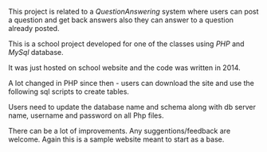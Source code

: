 This project is related to a *QuestionAnswering* system where users can post a question and get back answers also they can answer to a question already posted.

This is a school project developed for one of the classes using _PHP_ and _MySql_ database. 

It was just hosted on school website and the code was written in 2014.

A lot changed in PHP since then - users can download the site and use the following sql scripts to create tables. 

Users need to update the database name and schema along with db server name, username and password on all Php files.

There can be a lot of improvements. Any suggentions/feedback are welcome. Again this is a sample website meant to start as a base.
